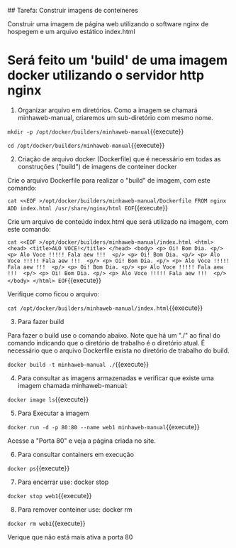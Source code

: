 ## Tarefa: Construir imagens de conteineres

Construir uma imagem de página web utilizando o software nginx de hospegem e um arquivo estático index.html

# Será feito um 'build' de uma imagem docker utilizando o servidor http nginx

1) Organizar arquivo em diretórios. Como a imagem se chamará minhaweb-manual, criaremos um sub-diretório com mesmo nome.

`mkdir -p /opt/docker/builders/minhaweb-manual`{{execute}}

`cd /opt/docker/builders/minhaweb-manual`{{execute}}


2) Criação de arquivo docker (Dockerfile) que é necessário em todas as construções ("build") de imagens de conteiner docker

Crie o arquivo Dockerfile para realizar o "build" de imagem, com este comando:

`cat <<EOF >/opt/docker/builders/minhaweb-manual/Dockerfile
FROM nginx
ADD index.html /usr/share/nginx/html
EOF`{{execute}}


Crie um arquivo de conteúdo index.html que será utilizado na imagem, com este comando:

`cat <<EOF >/opt/docker/builders/minhaweb-manual/index.html
    <html>
      <head>
       <title>ALO VOCE!</title>
      </head>
      <body>
        <p> Oi! Bom Dia. <p/>
        <p> Alo Voce !!!!! Fala aew !!!  <p/>
        <p> Oi! Bom Dia. <p/>
        <p> Alo Voce !!!!! Fala aew !!!  <p/>
        <p> Oi! Bom Dia. <p/>
        <p> Alo Voce !!!!! Fala aew !!!  <p/>
        <p> Oi! Bom Dia. <p/>
        <p> Alo Voce !!!!! Fala aew !!!  <p/>
        <p> Oi! Bom Dia. <p/>
        <p> Alo Voce !!!!! Fala aew !!!  <p/>
      </body>
    </html>
EOF`{{execute}}


Verifique como ficou o arquivo:

`cat /opt/docker/builders/minhaweb-manual/index.html`{{execute}}


3) Para fazer build

Para fazer o build use o comando abaixo. 
Note que há um "./" ao final do comando indicando que o diretório de trabalho é o diretório atual.
É necessário que o arquivo Dockerfile exista no diretório de trabalho do build.

`docker build -t minhaweb-manual ./`{{execute}}


4) Para consultar as imagens armazenadas e verificar que existe uma imagem chamada minhaweb-manual:

`docker image ls`{{execute}}

5) Para Executar a imagem

`docker run -d -p 80:80 --name web1 minhaweb-manual`{{execute}}

Acesse a "Porta 80" e veja a página criada no site.

6) Para consultar containers em execução

`docker ps`{{execute}}

7) Para encerrar use: docker stop <nome do container>

`docker stop web1`{{execute}}

8) Para remover conteiner use: docker rm <nome do container>

`docker rm web1`{{execute}}

Verique que não está mais ativa a porta 80



